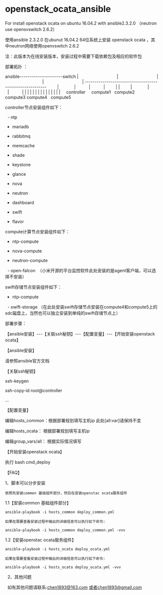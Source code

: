 # openstack_ocata_ansible

For install openstack ocata on ubuntu 16.04.2 with ansible2.3.2.0 （neutron use opensvswitch 2.6.2）

使用ansible 2.3.2.0 在ubunut 16.04.2 64位系统上安装 openstack ocata ，其中neutron网络使用openvswitch 2.6.2

注：此版本为在线安装版本，安装过程中需要下载依赖包及相应的软件包

部署拓扑 ：

ansible----------------------switch
                                |
                                |
                                |
                                |
                                |
         ----------------------------------------------------------
         |              |           |           |         |        |
         |              |           |           |         |        |
         |              |           |           |         |        |
         |              |           |           |         |        |
     controller     compute1   compute2     compute3  compute4   compute5
     
controller节点安装组件如下：

   - ntp
   
   - mariadb
   
   - rabbitmq
   
   - memcache
   
   - shade
   
   - keystone
   
   - glance
   
   - nova
   
   - neutron
   
   - dashboard
   
   - swift
   
   - flavor
        
compute计算节点安装组件如下： 

   - ntp-compute
   
   - nova-compute
   
   - neutron-compute
   
   - open-falcon  （小米开源的平台监控软件此处安装的是agent客户端，可以选择不安装）
   
swift存储节点安装组件如下：

   - ntp-compute
   
   - swift-storage （在此处安装swift存储节点安装在compute4和compute5上的sdc磁盘上，当然也可以独立安装到单纯的swift存储节点上）

部署步骤：

【ansible安装】---【关联ssh秘钥】---【配置变量】---【开始安装openstack ocata】

【ansible安装】

 请参照ansible官方文档
 
【关联ssh秘钥】

 ssh-keygen
 
 ssh-copy-id root@controller 
 
 ...
 
【配置变量】

 编辑hosts_common：根据部署规划填写主机ip 此处[all:var]请保持不变
 
 编辑hosts_ocata： 根据部署规划填写主机ip
 
 编辑group_vars/all： 根据实际情况填写
 
【开始安装openstack ocata】

 执行 bash cmd_deploy
 
 【FAQ】
 
 1、脚本可以分步安装
 
    依照先安装common 基础组件部分，然后在安装openstac ocata服务组件
    
 1.1【安装common 基础组件部分】
 
    ansible-playbook -i hosts_common deploy_common.yml
    
    如果在需要查看安装过程中输出的详细信息可以执行如下命令:
    
    ansible-playbook -i hosts_common deploy_common.yml -vvv
    
 1.2【安装openstac ocata服务组件】
 
    ansible-playbook -i hosts_ocata deploy_ocata.yml
    
    如果在需要查看安装过程中输出的详细信息可以执行如下命令:
    
    ansible-playbook -i hosts_ocata deploy_ocata.yml -vvv
   
2、其他问题

   如有其他问题请联系:chen1893@163.com 或者chen1893@gmail.com




     
     
     
     
